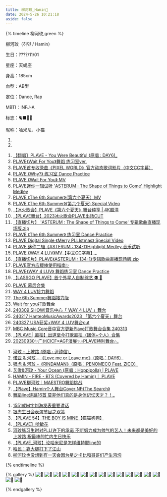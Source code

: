 ```yaml
---
title: 柳河玟_Hamin🖤
date: 2024-5-26 10:21:18
aside: false
---
```


{% timeline 柳河玟,green %}

<!-- timeline 个人资料 -->

柳河玟（하민 / Hamin）

生日：????/11/01

星座：天蝎座

身高：185cm

血型：AB型

定位：Dance, Rap

MBTI：INFJ-A

标志：🐈‍⬛🖤🥋

昵称：哈米尼、小猫

<!-- endtimeline -->

<!-- timeline TMI -->

1. 
2. 

<!-- endtimeline -->

<!-- timeline 官方物料 -->

1. [【翻唱】PLAVE - You Were Beautiful (原唱 : DAY6)_](https://www.bilibili.com/video/BV1hM411Q7vJ/?spm_id_from=333.999.0.0&vd_source=683accdf4a366c372d15625bf59c99d7)
2. [PLAVE《Wait For You》舞蹈 练习室ver.](https://www.bilibili.com/video/BV1Wg4y1L7zX/?spm_id_from=333.999.0.0&vd_source=683accdf4a366c372d15625bf59c99d7)
3. [PLAVE首专收录曲《PIXEL WORLD》官方动态歌词影片（中文CC字幕）](https://www.bilibili.com/video/BV1XM411M7M4/?spm_id_from=333.999.0.0&vd_source=683accdf4a366c372d15625bf59c99d7)
4. [PLAVE 《Why?》 练习室 Dance Practice](https://www.bilibili.com/video/BV1VW4y1o7J1/?spm_id_from=333.999.0.0&vd_source=683accdf4a366c372d15625bf59c99d7)
5. [PLAVE 《Wait For You》 MV ](https://www.bilibili.com/video/BV19o4y167nz/?spm_id_from=333.999.0.0&vd_source=683accdf4a366c372d15625bf59c99d7)
6. [PLAVE迷你一辑试听 'ASTERUM : The Shape of Things to Come' Highlight Medley](https://www.bilibili.com/video/BV1bu41177SV/?spm_id_from=333.999.0.0&vd_source=683accdf4a366c372d15625bf59c99d7)
7. [PLAVE 《The 6th Summer》（第六个夏天）MV](https://www.bilibili.com/video/BV1Fw411Q7xk/?spm_id_from=333.999.0.0&vd_source=683accdf4a366c372d15625bf59c99d7)
8. [PLAVE 《The 6th Summer》(第六个夏天) Special Video ](https://www.bilibili.com/video/BV1bm4y1T75z/?spm_id_from=333.999.0.0&vd_source=683accdf4a366c372d15625bf59c99d7)
9. [【冰火歌会】PLAVE《第六个夏天》舞台纯享 | 4K超清](https://www.bilibili.com/video/BV1dN4y1o7at/?spm_id_from=333.999.0.0&vd_source=683accdf4a366c372d15625bf59c99d7)
10. [【PLAVE舞台】2023冰火歌会PLAVE出场CUT](https://www.bilibili.com/video/BV11F41127jj/?spm_id_from=333.337.search-card.all.click&vd_source=683accdf4a366c372d15625bf59c99d7)
11. [【直播切片】 'ASTERUM : The Shape of Things to Come' 专辑歌曲直播现场版.zip](https://www.bilibili.com/video/BV1A94y167VK/?spm_id_from=333.999.0.0&vd_source=683accdf4a366c372d15625bf59c99d7)
12. [PLAVE 《The 6th Summer》 练习室 Dance Practice](https://www.bilibili.com/video/BV1kp4y1T7XF/?spm_id_from=333.999.0.0&vd_source=683accdf4a366c372d15625bf59c99d7)
13. [PLAVE Digital Single 《Merry PLLIstmas》 Special Video](https://www.bilibili.com/video/BV12C4y1F7j2/?spm_id_from=333.999.0.0&vd_source=683accdf4a366c372d15625bf59c99d7)
14. [PLAVE 迷你二辑《ASTERUM : 134-1》Highlight Medley 音乐试听](https://www.bilibili.com/video/BV1Xx421Z7Kn/?spm_id_from=333.999.0.0&vd_source=683accdf4a366c372d15625bf59c99d7)
15. [PLAVE 《WAY 4 LUV》MV【中文CC字幕】_](https://www.bilibili.com/video/BV1Um411S7gy/?spm_id_from=333.999.0.0&vd_source=683accdf4a366c372d15625bf59c99d7)
16. [【直播切片】PLAVE《ASTERUM : 134-1》专辑歌曲直播现场版.zip](https://www.bilibili.com/video/BV1PH4y1E74r/?spm_id_from=333.999.0.0&vd_source=683accdf4a366c372d15625bf59c99d7)
17. [PLAVE官方应援棒使用指南✨](https://www.bilibili.com/video/BV1Wx4y1a7of/?spm_id_from=333.999.0.0&vd_source=683accdf4a366c372d15625bf59c99d7)
18. [PLAVE《WAY 4 LUV》 舞蹈练习室 Dance Practice](https://www.bilibili.com/video/BV1aZ421s7i2/?spm_id_from=333.999.0.0&vd_source=683accdf4a366c372d15625bf59c99d7)
19. [【LASSGO PLAVE】首个外星人自制综艺 👽 🎥](https://space.bilibili.com/3493141629896727/channel/seriesdetail?sid=4112401)
20. [PLAVE 幕后合集](https://space.bilibili.com/3493141629896727/channel/seriesdetail?sid=3798294)
21. [WAY 4 LUV接力舞蹈](https://www.bilibili.com/video/BV1eu4m1T7sS/?spm_id_from=333.337.search-card.all.click&vd_source=683accdf4a366c372d15625bf59c99d7)
22. [The 6th Summer舞蹈接力版](https://www.bilibili.com/video/BV1Xu4y167Jx/?spm_id_from=333.337.search-card.all.click&vd_source=683accdf4a366c372d15625bf59c99d7)
23. [Wait for you打歌舞台](https://www.bilibili.com/video/BV1r24y1x7Mk/?spm_id_from=333.337.search-card.all.click&vd_source=683accdf4a366c372d15625bf59c99d7)
24. [240309 SHOW!音乐中心「 WAY 4 LUV 」舞台](https://www.bilibili.com/video/BV1iW421c7k8/?spm_id_from=333.337.search-card.all.click&vd_source=683accdf4a366c372d15625bf59c99d7)
25. [240217 HanteoMusicAwards2023 「第六个夏天」舞台](https://www.bilibili.com/video/BV1Fv421y7Fn/?spm_id_from=333.337.search-card.all.click&vd_source=683accdf4a366c372d15625bf59c99d7)
26. [240327 USA获奖+WAY 4 LUV舞台cut](https://www.bilibili.com/video/BV1gx421X7V2/?spm_id_from=333.337.search-card.all.click&vd_source=683accdf4a366c372d15625bf59c99d7)
27. [MBC Music Core音中官方更新Plave打歌舞台合集 240313](https://www.bilibili.com/video/BV1g2421N76P/?spm_id_from=333.337.search-card.all.click&vd_source=683accdf4a366c372d15625bf59c99d7)
28. [【PLAVE | 直拍】出道至今打歌直拍（团体+个人）合集](https://www.bilibili.com/video/BV1b2421N7bq/?spm_id_from=333.337.search-card.all.click&vd_source=683accdf4a366c372d15625bf59c99d7)
29. [20230930✨广州CICF×AGF漫展✨🎶PLAVE特别舞台🎶_](https://www.bilibili.com/video/BV1fu411T7Nh/?spm_id_from=333.337.search-card.all.click&vd_source=683accdf4a366c372d15625bf59c99d7)

<!-- endtimeline -->

<!-- timeline 翻唱翻跳Cover -->

1. [河玟 - 上坡路 (原唱 : 尹钟信)_](https://www.bilibili.com/video/BV1vy4y1w7HS/?spm_id_from=333.999.0.0&vd_source=683accdf4a366c372d15625bf59c99d7)
2. [诺亚 & 河玟 - 《Love me or Leave me》（原唱：DAY6）](https://www.bilibili.com/video/BV1oc411m7gz/?spm_id_from=333.999.0.0&vd_source=683accdf4a366c372d15625bf59c99d7)
3. [ 银虎 & 河玟 -《RINDAMAN》（原唱：PENOMECO Feat. ZICO）](https://www.bilibili.com/video/BV1R1421S7mR/?spm_id_from=333.999.0.0&vd_source=683accdf4a366c372d15625bf59c99d7)
4. [艺俊&河玟 - Your Ocean (原唱：Hoppipolla) | PLAVE](https://www.bilibili.com/video/BV1iQ4y147xe/?spm_id_from=333.999.0.0&vd_source=683accdf4a366c372d15625bf59c99d7)
5. [HAMIN - FIRE - BTS (Covered by Hamin)｜ PLAVE](https://www.bilibili.com/video/BV1xY4y1D76a/?spm_id_from=333.999.0.0&vd_source=683accdf4a366c372d15625bf59c99d7)
5. [PLAVE柳河玟｜MAESTRO舞蹈挑战](https://www.bilibili.com/video/BV1VE421L7VK/?spm_id_from=333.999.0.0&vd_source=683accdf4a366c372d15625bf59c99d7)
5. [【Plave】Hamin个人舞台Cover NF《The Search》](https://www.bilibili.com/video/BV1iu4m1F7MS/?spm_id_from=333.999.0.0&vd_source=683accdf4a366c372d15625bf59c99d7)
5. [舞蹈line连跳16首 莫非他们真的是身体记忆天才？！_](https://www.bilibili.com/video/BV1xc411q7vy/?spm_id_from=333.999.0.0&vd_source=683accdf4a366c372d15625bf59c99d7)

<!-- endtimeline -->

<!-- timeline 常看常新的切片 -->

1. [1551就M字刘海发表重要讲话](https://www.bilibili.com/video/BV1Bz421U7bq/?spm_id_from=333.999.0.0&vd_source=683accdf4a366c372d15625bf59c99d7)
2. [银虎生日会表演节目之双簧](https://www.bilibili.com/video/BV1NM4m1r7pX/?spm_id_from=333.999.0.0&vd_source=683accdf4a366c372d15625bf59c99d7)
2. [【PLAVE 54】THE BOY IS MINE【猫猫狗狗】](https://www.bilibili.com/video/BV1Lp421S7o5/?spm_id_from=333.999.0.0&vd_source=683accdf4a366c372d15625bf59c99d7)
2. [【PLAVE】哈敏花](https://www.bilibili.com/video/BV1nM411Q7Tj/?spm_id_from=333.999.0.0&vd_source=683accdf4a366c372d15625bf59c99d7)
2. [河玟练习生时对PLLI许下的承诺 不断努力成为帅气的艺人！未来都是美好的上坡路 祝最棒的忙内生日快乐](https://www.bilibili.com/video/BV1Zu4y1E7sx/?spm_id_from=333.999.0.0&vd_source=683accdf4a366c372d15625bf59c99d7)
2. [【PLAVE_河玟】论哈米尼是怎样维持耶line的](https://www.bilibili.com/video/BV1rh4y1z7aU/?spm_id_from=333.999.0.0&vd_source=683accdf4a366c372d15625bf59c99d7)
2. [哈民：靠大腿打下了江山](https://www.bilibili.com/video/BV1DF411m7PP/?spm_id_from=333.999.0.0&vd_source=683accdf4a366c372d15625bf59c99d7)
2. [柳河玟也没想到有一天会因为星之卡比和哥哥们产生鸿沟](https://www.bilibili.com/video/BV1X8411B7Ba/?spm_id_from=333.999.0.0&vd_source=683accdf4a366c372d15625bf59c99d7)

<!-- endtimeline -->

{% endtimeline %}



{% gallery %}
![🖤](https://img2.imgtp.com/2024/05/27/3eUNzezP.jpg)
![🖤](https://img2.imgtp.com/2024/05/27/IR1DBrJS.jpg)
![🖤](https://img2.imgtp.com/2024/05/27/HtkUyqgs.jpg)
![🖤](https://img2.imgtp.com/2024/05/27/J7wtTY5Z.jpg)
![🖤](https://img2.imgtp.com/2024/05/27/Lc4Gyxts.jpg)
![🖤](https://img2.imgtp.com/2024/05/27/oreZ5e5V.jpg)
![🖤](https://img2.imgtp.com/2024/05/27/tfihOOJf.jpg)
![🖤](https://img2.imgtp.com/2024/05/27/fBfqWvTC.jpg)
![🖤](https://img2.imgtp.com/2024/05/27/itBk8kni.jpg)
![🖤](https://img2.imgtp.com/2024/05/27/e6Ej5zxJ.jpg)
![🖤](https://img2.imgtp.com/2024/05/27/dW5LMIEB.jpg)
![🖤](https://img2.imgtp.com/2024/05/27/VsuMqq8u.jpg)
![🖤](https://img2.imgtp.com/2024/05/27/QlnI2ro4.jpg)
![🖤](https://img2.imgtp.com/2024/05/27/Q6BpRARR.jpg)
![🖤](https://img2.imgtp.com/2024/05/27/EEAlOw8t.jpg)
![🖤](https://img2.imgtp.com/2024/05/27/Au7jhvb0.jpg)

{% endgallery %}
